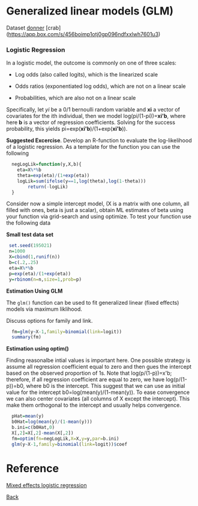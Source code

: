 # Generalized linear models (GLM)

Dataset
[donner](https://app.box.com/s/4511synp42q9nzntzpspojclwr20ivm1)
[crab] (https://app.box.com/s/456boimp1otj0gp096ndfxxlwh7601u3)

### Logistic Regression

 In a logistic model, the outcome is commonly on one of three scales:

- Log odds (also called logits), which is the linearized scale

- Odds ratios (exponentiated log odds), which are not on a linear scale

- Probabilities, which are also not on a linear scale

Specifically, let *yi* be a 0/1 bernoulli random variable and **xi** a vector of covariates for the ith individual, then we model log(pi/(1-pi))=**xi'b**, where here **b** is a vector of regression coefficients. Solving for the success probability, this yields pi=exp(**xi'b**)/(1+exp(**xi'b**)). 

**Suggested Excercise**. Develop an R-function to evaluate the log-likelihood of a logistic regression. As a template for the function you can use the following

```r
  negLogLik=function(y,X,b){
  	eta=X%*%b
	theta=exp(eta)/(1+exp(eta))
	logLik=sum(ifelse(y==1,log(theta),log(1-theta)))
        return(-logLik)
  }
```
Consider now a simple intercept model, (X is a matrix with one column, all filled with ones, beta is just a scalar), obtain ML estimates of beta using your function via grid-search and using optimize. To test your function use the following data

**Small test data set**
```r
 set.seed(195021)
 n=1000
 X=cbind(1,runif(n))
 b=c(.2,.25)
 eta=X%*%b
 p=exp(eta)/(1+exp(eta))
 y=rbinom(n=n,size=1,prob=p)
```
**Estimation Using GLM**

The `glm()` function can be used to fit generalized linear (fixed effects) models via maximum liklihood.

Discuss options for family and link.

```r
  fm=glm(y~X-1,family=binomial(link=logit))
  summary(fm)
```

**Estimation using optim()**

Finding reasonalbe intial values is important here. One possible strategy is assume all regression coefficient equal to zero and then gues the intercept based on the observed proportion of 1s. Note that log(p/(1-p))=x'b; therefore, if all regression coefficient are equal to zero, we have  log(p/(1-p))=b0, where b0 is the intercept. This suggest that we can use as initial value for the intercept b0=log(mean(y)/(1-mean(y)). To ease convergence we can also center covariates (all columns of X except the intercept). This make them orthogonal to the intercept and usually helps convergence.

```r
  pHat=mean(y)
  b0Hat=log(mean(y)/(1-mean(y)))
  b.ini=c(b0Hat,0)
  X[,2]=X[,2]-mean(X[,2])
  fm=optim(fn=negLogLik,X=X,y=y,par=b.ini)
  glm(y~X-1,family=binomial(link=logit))$coef
```




# Reference
[Mixed effects logistic regression](https://stats.idre.ucla.edu/r/dae/mixed-effects-logistic-regression/)


[Back](https://github.com/gdlc/STAT_COMP/)
